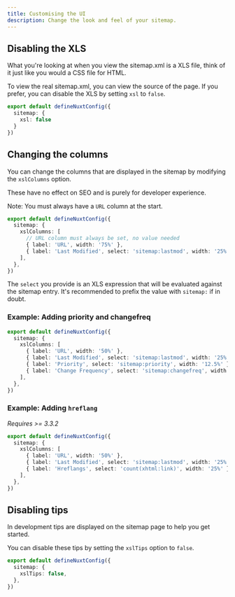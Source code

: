 ```yaml
---
title: Customising the UI
description: Change the look and feel of your sitemap.
---
```


## Disabling the XLS

What you're looking at when you view the sitemap.xml is a XLS file, think of it just like you would a CSS file for HTML.

To view the real sitemap.xml, you can view the source of the page.
If you prefer, you can disable the XLS by setting `xsl` to `false`.

```ts
export default defineNuxtConfig({
  sitemap: {
    xsl: false
  }
})
````

## Changing the columns

You can change the columns that are displayed in the sitemap by modifying the `xslColumns` option.

These have no effect on SEO and is purely for developer experience.

Note: You must always have a `URL` column at the start.

```ts
export default defineNuxtConfig({
  sitemap: {
    xslColumns: [
      // URL column must always be set, no value needed
      { label: 'URL', width: '75%' },
      { label: 'Last Modified', select: 'sitemap:lastmod', width: '25%' },
    ],
  },
})
```

The `select` you provide is an XLS expression that will be evaluated against the sitemap entry.
It's recommended to prefix the value with `sitemap:` if in doubt.

### Example: Adding priority and changefreq

```ts
export default defineNuxtConfig({
  sitemap: {
    xslColumns: [
      { label: 'URL', width: '50%' },
      { label: 'Last Modified', select: 'sitemap:lastmod', width: '25%' },
      { label: 'Priority', select: 'sitemap:priority', width: '12.5%' },
      { label: 'Change Frequency', select: 'sitemap:changefreq', width: '12.5%' },
    ],
  },
})
```


### Example: Adding `hreflang`

_Requires >= 3.3.2_

```ts
export default defineNuxtConfig({
  sitemap: {
    xslColumns: [
      { label: 'URL', width: '50%' },
      { label: 'Last Modified', select: 'sitemap:lastmod', width: '25%' },
      { label: 'Hreflangs', select: 'count(xhtml:link)', width: '25%' },
    ],
  },
})
```

## Disabling tips

In development tips are displayed on the sitemap page to help you get started.

You can disable these tips by setting the `xslTips` option to `false`.

```ts
export default defineNuxtConfig({
  sitemap: {
    xslTips: false,
  },
})
```
